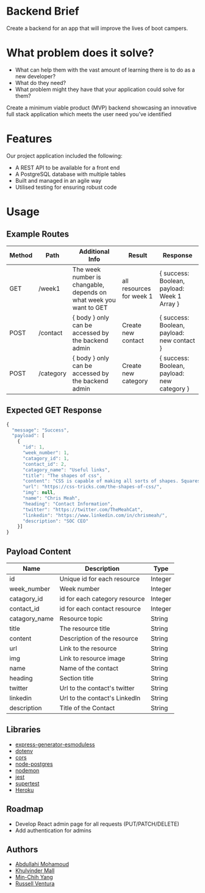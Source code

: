 
# Backend Brief

Create a backend for an app that will improve the lives of boot campers.


# What problem does it solve?

- What can help them with the vast amount of learning there is to do as a new developer?
- What do they need?
- What problem might they have that your application could solve for them?

Create a minimum viable product (MVP) backend showcasing an innovative full stack application which meets the user need you’ve identified

# Features

Our project application included the following:

- A REST API to be available for a front end
- A PostgreSQL database with multiple tables
- Built and managed in an agile way
- Utilised testing for ensuring robust code


# Usage
 
## Example Routes


| Method | Path             | Additional Info | Result                                         | Response                                  |
| ------ | ---------------- | --------------- | ---------------------------------------------- | ----------------------------------------- |
| GET    | /week1          | The week number is changable, depends on what week you want to GET   | all resources for week 1                                      | { success: Boolean, payload: Week 1 Array } |
| POST    | /contact          | { body } only can be accessed by the backend admin  | Create new contact                                     | { success: Boolean, payload: new contact } |
| POST    | /category          | { body } only can be accessed by the backend admin   | Create new category                                     | { success: Boolean, payload: new category } |

## Expected GET Response

```javascript
{
  "message": "Success",
  "payload": [
    {
      "id": 1,
      "week_number": 1,
      "catagory_id": 1,
      "contact_id": 2,
      "catagory_name": "Useful links",
      "title": "The shapes of css",
      "content": "CSS is capable of making all sorts of shapes. Squares and rectangles are easy, as they are the natural shapes of the web. Add a width and height and you have the exact size rectangle you need. Add border-radius and you can round that shape, and enough of it you can turn those rectangles into circles and ovals.",
      "url": "https://css-tricks.com/the-shapes-of-css/",
      "img": null,
      "name": "Chris Meah",
      "heading": "Contact Information",
      "twitter": "https://twitter.com/TheMeahCat",
      "linkedin": "https://www.linkedin.com/in/chrismeah/",
      "description": "SOC CEO"
    }]
}
```
## Payload Content

|Name | Description            | Type|
| ------ | ---------------- | --------------- | 
| id   | Unique id for each resource          | Integer   | 
| week_number    | Week number          | Integer  | 
| catagory_id    | id for each category resource        | Integer   | 
| contact_id    | id for each contact resource           | Integer   | 
| catagory_name    | Resource topic          | String   | 
| title    |   The resource title        | String   | 
| content    |  Description of the resource       | String   | 
| url    |  Link to the resource         | String   | 
| img    |  Link to resource image        | String   | 
| name   |  Name of the contact        | String   | 
| heading    | Section title          | String   | 
| twitter    |  Url to the contact's twitter         | String   |
| linkedin    |   Url to the contact's LinkedIn        | String   |
| description    |  Title of the Contact         | String   |

## Libraries

 - [express-generator-esmoduless](https://www.npmjs.com/package/express-generator-esmodules)
 - [dotenv](https://www.npmjs.com/package/dotenv)
 - [cors](https://www.npmjs.com/package/cors)
 - [node-postgres](https://www.npmjs.com/package/pg)
 - [nodemon](https://www.npmjs.com/package/nodemon)
 - [jest](https://www.npmjs.com/package/jest)
 - [supertest](https://www.npmjs.com/package/supertest)
 - [Heroku](https://www.heroku.com/)


## Roadmap

- Develop React admin page for all requests (PUT/PATCH/DELETE)
- Add authentication for admins

## Authors

- [Abdullahi Mohamoud](https://github.com/Abdu11ahi)
- [Khulvinder Mall](https://github.com/KhullyMall)
- [Min-Chih Yang](https://github.com/Min-Chih)
- [Russell Ventura](https://github.com/russellventura)


